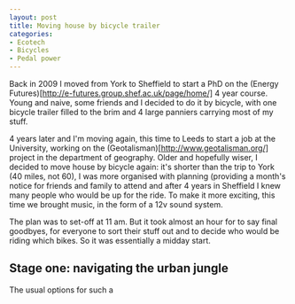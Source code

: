 ```yaml
---
layout: post
title: Moving house by bicycle trailer 
categories:
- Ecotech 
- Bicycles
- Pedal power
---
```

Back in 2009 I moved from York to Sheffield to start a PhD on the (Energy Futures)[http://e-futures.group.shef.ac.uk/page/home/] 4 year course. 
Young and naive, some friends and I decided to do it by bicycle, with one bicycle trailer filled to the brim and 4 large panniers carrying most of my stuff. 
 
4 years later and I'm moving again, this time to Leeds to start a job at the University, working on the (Geotalisman)[http://www.geotalisman.org/] project in the department of geography. Older and hopefully wiser, I decided to move house by bicycle again: it's shorter than the trip to York (40 miles, not 60), I was more organised with planning (providing a month's notice for friends and family to attend and after 4 years in Sheffield I knew many people who would be up for the ride. 
To make it more exciting, this time we brought music, in the form of a 12v sound system.

The plan was to set-off at 11 am. But it took almost an hour for to say final goodbyes, for everyone to sort their stuff out and to decide who would be riding which 
bikes. So it was essentially a midday start. 

## Stage one: navigating the urban jungle

  
 

The usual options for such a 
